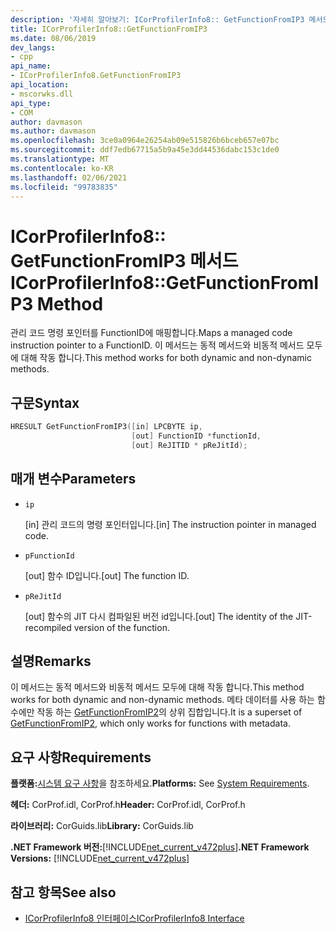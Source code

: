 ```yaml
---
description: '자세히 알아보기: ICorProfilerInfo8:: GetFunctionFromIP3 메서드'
title: ICorProfilerInfo8::GetFunctionFromIP3
ms.date: 08/06/2019
dev_langs:
- cpp
api_name:
- ICorProfilerInfo8.GetFunctionFromIP3
api_location:
- mscorwks.dll
api_type:
- COM
author: davmason
ms.author: davmason
ms.openlocfilehash: 3ce0a0964e26254ab09e515826b6bceb657e07bc
ms.sourcegitcommit: ddf7edb67715a5b9a45e3dd44536dabc153c1de0
ms.translationtype: MT
ms.contentlocale: ko-KR
ms.lasthandoff: 02/06/2021
ms.locfileid: "99783835"
---
```

# <a name="icorprofilerinfo8getfunctionfromip3-method"></a><span data-ttu-id="a502e-103">ICorProfilerInfo8:: GetFunctionFromIP3 메서드</span><span class="sxs-lookup"><span data-stu-id="a502e-103">ICorProfilerInfo8::GetFunctionFromIP3 Method</span></span>

<span data-ttu-id="a502e-104">관리 코드 명령 포인터를 FunctionID에 매핑합니다.</span><span class="sxs-lookup"><span data-stu-id="a502e-104">Maps a managed code instruction pointer to a FunctionID.</span></span> <span data-ttu-id="a502e-105">이 메서드는 동적 메서드와 비동적 메서드 모두에 대해 작동 합니다.</span><span class="sxs-lookup"><span data-stu-id="a502e-105">This method works for both dynamic and non-dynamic methods.</span></span>

## <a name="syntax"></a><span data-ttu-id="a502e-106">구문</span><span class="sxs-lookup"><span data-stu-id="a502e-106">Syntax</span></span>

```cpp
HRESULT GetFunctionFromIP3([in] LPCBYTE ip,
                           [out] FunctionID *functionId,
                           [out] ReJITID * pReJitId);
```

## <a name="parameters"></a><span data-ttu-id="a502e-107">매개 변수</span><span class="sxs-lookup"><span data-stu-id="a502e-107">Parameters</span></span>

- `ip`

  <span data-ttu-id="a502e-108">\[in] 관리 코드의 명령 포인터입니다.</span><span class="sxs-lookup"><span data-stu-id="a502e-108">\[in] The instruction pointer in managed code.</span></span>

- `pFunctionId`

  <span data-ttu-id="a502e-109">\[out] 함수 ID입니다.</span><span class="sxs-lookup"><span data-stu-id="a502e-109">\[out] The function ID.</span></span>

- `pReJitId`

  <span data-ttu-id="a502e-110">\[out] 함수의 JIT 다시 컴파일된 버전 id입니다.</span><span class="sxs-lookup"><span data-stu-id="a502e-110">\[out] The identity of the JIT-recompiled version of the function.</span></span>

## <a name="remarks"></a><span data-ttu-id="a502e-111">설명</span><span class="sxs-lookup"><span data-stu-id="a502e-111">Remarks</span></span>

<span data-ttu-id="a502e-112">이 메서드는 동적 메서드와 비동적 메서드 모두에 대해 작동 합니다.</span><span class="sxs-lookup"><span data-stu-id="a502e-112">This method works for both dynamic and non-dynamic methods.</span></span> <span data-ttu-id="a502e-113">메타 데이터를 사용 하는 함수에만 작동 하는 [GetFunctionFromIP2](icorprofilerinfo4-getfunctionfromip2-method.md)의 상위 집합입니다.</span><span class="sxs-lookup"><span data-stu-id="a502e-113">It is a superset of [GetFunctionFromIP2](icorprofilerinfo4-getfunctionfromip2-method.md), which only works for functions with metadata.</span></span>

## <a name="requirements"></a><span data-ttu-id="a502e-114">요구 사항</span><span class="sxs-lookup"><span data-stu-id="a502e-114">Requirements</span></span>

<span data-ttu-id="a502e-115">**플랫폼:**[시스템 요구 사항](../../get-started/system-requirements.md)을 참조하세요.</span><span class="sxs-lookup"><span data-stu-id="a502e-115">**Platforms:** See [System Requirements](../../get-started/system-requirements.md).</span></span>

<span data-ttu-id="a502e-116">**헤더:** CorProf.idl, CorProf.h</span><span class="sxs-lookup"><span data-stu-id="a502e-116">**Header:** CorProf.idl, CorProf.h</span></span>

<span data-ttu-id="a502e-117">**라이브러리:** CorGuids.lib</span><span class="sxs-lookup"><span data-stu-id="a502e-117">**Library:** CorGuids.lib</span></span>

<span data-ttu-id="a502e-118">**.NET Framework 버전:**[!INCLUDE[net_current_v472plus](../../../../includes/net-current-v472plus.md)]</span><span class="sxs-lookup"><span data-stu-id="a502e-118">**.NET Framework Versions:** [!INCLUDE[net_current_v472plus](../../../../includes/net-current-v472plus.md)]</span></span>

## <a name="see-also"></a><span data-ttu-id="a502e-119">참고 항목</span><span class="sxs-lookup"><span data-stu-id="a502e-119">See also</span></span>

- [<span data-ttu-id="a502e-120">ICorProfilerInfo8 인터페이스</span><span class="sxs-lookup"><span data-stu-id="a502e-120">ICorProfilerInfo8 Interface</span></span>](icorprofilerinfo8-interface.md)
